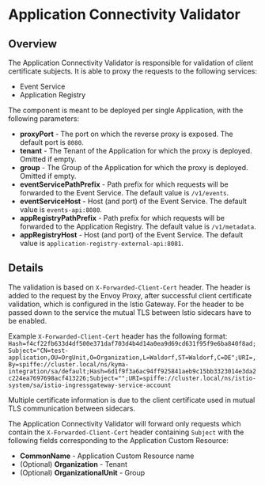 # Application Connectivity Validator

## Overview

The Application Connectivity Validator is responsible for validation of client certificate subjects.
It is able to proxy the requests to the following services:
- Event Service
- Application Registry

The component is meant to be deployed  per single Application, with the following parameters:
- **proxyPort** - The port on which the reverse proxy is exposed. The default port is `8080`.
- **tenant** - The Tenant of the Application for which the proxy is deployed. Omitted if empty.
- **group** - The Group of the Application for which the proxy is deployed. Omitted if empty.
- **eventServicePathPrefix** - Path prefix for which requests will be forwarded to the Event Service. The default value is `/v1/events`.
- **eventServiceHost** - Host (and port) of the Event Service. The default value is `events-api:8080`.
- **appRegistryPathPrefix** - Path prefix for which requests will be forwarded to the Application Registry. The default value is `/v1/metadata`.
- **appRegistryHost** - Host (and port) of the Event Service. The default value is `application-registry-external-api:8081`.


## Details

The validation is based on `X-Forwarded-Client-Cert` header. 
The header is added to the request by the Envoy Proxy, after successful client certificate validation, which is configured in the Istio Gateway.
For the header to be passed down to the service the mutual TLS between Istio sidecars have to be enabled.

Example `X-Forwarded-Client-Cert` header has the following format:
`Hash=f4cf22fb633d4df500e371daf703d4b4d14a0ea9d69cd631f95f9e6ba840f8ad;Subject="CN=test-application,OU=OrgUnit,O=Organization,L=Waldorf,ST=Waldorf,C=DE";URI=,By=spiffe://cluster.local/ns/kyma-integration/sa/default;Hash=6d1f9f3a6ac94ff925841aeb9c15bb3323014e3da2c224ea7697698acf413226;Subject="";URI=spiffe://cluster.local/ns/istio-system/sa/istio-ingressgateway-service-account`

Multiple certificate information is due to the client certificate used in mutual TLS communication between sidecars.


The Application Connectivity Validator will forward only requests which contain the `X-Forwarded-Client-Cert` header containing `Subject` with the following fields corresponding to the Application Custom Resource:
- **CommonName** - Application Custom Resource name
- (Optional) **Organization** - Tenant 
- (Optional) **OrganizationalUnit** - Group
